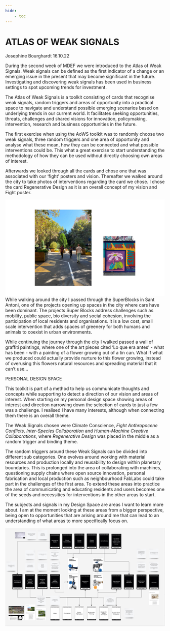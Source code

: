 ```yaml
---
hide:
    - toc
---
```


# ATLAS OF WEAK SIGNALS

Josephine Bourghardt 16.10.22

During the second week of MDEF we were introduced to the Atlas of Weak Signals. Weak signals can be defined as the first indicator of a change or an emerging issue in the present that may become significant in the future. Investigating and discovering weak signals has been used in business settings to spot upcoming trends for investment. 

The Atlas of Weak Signals is a toolkit consisting of cards that recognise weak signals, random triggers and areas of opportunity into a practical space to navigate and understand possible emerging scenarios based on underlying trends in our current world. It facilitates seeking opportunities, threats, challenges  and shared visions for innovation, policymaking, intervention, research and business opportunities in the future. 

The first exercise when using the AoWS toolkit was to randomly choose two weak signals, three random triggers and one area of opportunity and analyse what these mean, how they can be connected and what possible interventions could be. This what a great exercise to start understanding the methodology of how they can be used without directly choosing own areas of interest.

Afterwards we looked through all the cards and chose one that was associated with our ‘fight’ posters and vision. Thereafter we walked around the city to take photos of interventions regarding the card we chose. I chose the card Regenerative Design as it is an overall concept of my vision and Fight poster. 

![](../images/AoWS/regenerativepics.jpg)
While walking around the city I passed through the SuperBlocks in Sant Antoni, one of the projects opening up spaces in the city where cars have been dominant. The projects Super Blocks address challenges such as mobility, public space, bio diversity and social cohesion, involving the participation of local residents and organisations. It is a low cost, small scale intervention that adds spaces of greenery for both humans and animals to coexist in urban environments. 

While continuing the journey through the city I walked passed a wall of graffiti paintings, where one of the art pieces cited ‘Lo que era antes’ - what has been - with a painting of a flower growing out of a tin can. What if what we produced could actually provide nurture to this flower growing, instead of overusing this flowers natural resources and spreading material that it can’t use…

PERSONAL DESIGN SPACE

This toolkit is part of a method to help us communicate thoughts and concepts while supporting to detect a direction of our vision and areas of interest. When starting on my personal design space showing areas of interest and direction narrowing down the selection of cards to just a few was a challenge. I realised I have many interests, although when connecting them there is an overall theme. 

The Weak Signals chosen were Climate Conscience, *Fight Anthropocene Conflicts, Inter-Species Collaboration* and *Human-Machine Creative Collaborations*, where *Regenerative Design* was placed in the middle as a random trigger and binding theme. 

The random triggers around these Weak Signals can be divided into different sub categories. One evolves around working with material resources and production locally and reusability to design within planetary boundaries. This is prolonged into the area of collaborating with machines, questioning supply chains where open source innovation, personal fabrication and local production such as neighbourhood FabLabs could take part in the challenges of the first area. To extend these areas into practice the area of communicating and educating residents and users becomes one of the seeds and necessities for interventions in the other areas to start.

The subjects and signals in my Design Space are areas I want to learn more about. I am at the moment looking at these areas from a bigger perspective, being open to opportunities that are arising around me that can lead to an understanding of what areas to more specifically focus on.

![](../images/AoWS/designspace.png)